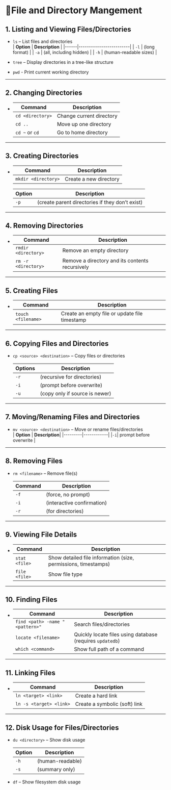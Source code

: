 # 🔹File and Directory Mangement

## 1. Listing and Viewing Files/Directories

- `ls` – List files and directories  
  | **Option** | **Description**   |
  |------|-------------------------|
  | `-l` | (long format)           |
  | `-a` | (all, including hidden) |
  | `-h` | (human-readable sizes)  |

- `tree` – Display directories in a tree-like structure
- `pwd` - Print current working directory

---

## 2. Changing Directories

- | **Command**      | **Description**          |
  | ---------------- | ------------------------ |
  | `cd <directory>` | Change current directory |
  | `cd ..`          | Move up one directory    |
  | `cd ~` or `cd`   | Go to home directory     |

---

## 3. Creating Directories

- | **Command**         | **Description**        |
  | ------------------- | ---------------------- |
  | `mkdir <directory>` | Create a new directory |

  | **Option** | **Description**                                 |
  | ---------- | ----------------------------------------------- |
  | `-p`       | (create parent directories if they don’t exist) |

---

## 4. Removing Directories

- | **Command**         | **Description**                                 |
  | ------------------- | ----------------------------------------------- |
  | `rmdir <directory>` | Remove an empty directory                       |
  | `rm -r <directory>` | Remove a directory and its contents recursively |

---

## 5. Creating Files

- | **Command**        | **Description**                               |
  | ------------------ | --------------------------------------------- |
  | `touch <filename>` | Create an empty file or update file timestamp |

---

## 6. Copying Files and Directories

- `cp <source> <destination>` – Copy files or directories

  | **Options** | **Description**                |
  | ----------- | ------------------------------ |
  | `-r`        | (recursive for directories)    |
  | `-i`        | (prompt before overwrite)      |
  | `-u`        | (copy only if source is newer) |

---

## 7. Moving/Renaming Files and Directories

- `mv <source> <destination>` – Move or rename files/directories  
   | **Option** | **Description**|
  |---------|------------|
  |`-i`| prompt before overwrite |

---

## 8. Removing Files

- `rm <filename>` – Remove file(s)

  | **Command** | **Description**            |
  | ----------- | -------------------------- |
  | `-f`        | (force, no prompt)         |
  | `-i`        | (interactive confirmation) |
  | `-r`        | (for directories)          |

---

## 9. Viewing File Details

- | **Command**   | **Description**                                                |
  | ------------- | -------------------------------------------------------------- |
  | `stat <file>` | Show detailed file information (size, permissions, timestamps) |
  | `file <file>` | Show file type                                                 |

---

## 10. Finding Files

- | **Command**                     | **Description**                                           |
  | ------------------------------- | --------------------------------------------------------- |
  | `find <path> -name "<pattern>"` | Search files/directories                                  |
  | `locate <filename>`             | Quickly locate files using database (requires `updatedb`) |
  | `which <command>`               | Show full path of a command                               |

---

## 11. Linking Files

- | **Command**             | **Description**               |
  | ----------------------- | ----------------------------- |
  | `ln <target> <link>`    | Create a hard link            |
  | `ln -s <target> <link>` | Create a symbolic (soft) link |

---

## 12. Disk Usage for Files/Directories

- `du <directory>` – Show disk usage

  | **Option** | **Description**  |
  | ---------- | ---------------- |
  | `-h`       | (human-readable) |
  | `-s`       | (summary only)   |

- `df` – Show filesystem disk usage
